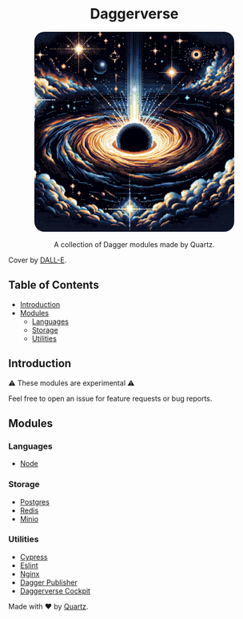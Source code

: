 # <h1 align="center"> Daggerverse </h1>

<p align="center">
    <img src=".github/assets/COVER.png" style="border-radius:5%" width="400" alt="">
</p>

<p align="center">
    A collection of Dagger modules made by Quartz.
</p>

Cover by [DALL-E](https://openai.com/dall-e-2/).

## Table of Contents

- [Introduction](#introduction)
- [Modules](#modules)
  - [Languages](#languages)
  - [Storage](#storage)
  - [Utilities](#utilities)


## Introduction

⚠️ These modules are experimental ⚠️

Feel free to open an issue for feature requests or bug reports.

## Modules

### Languages

- [Node](./node)

### Storage

- [Postgres](./postgres/)
- [Redis](./redis/)
- [Minio](./minio/)

### Utilities

- [Cypress](./cypress/)
- [Eslint](./eslint/)
- [Nginx](./nginx/)
- [Dagger Publisher](./dagger-publisher/)
- [Daggerverse Cockpit](./daggerverse-cockpit/)

Made with ❤️ by [Quartz](https://quartz.technology).
